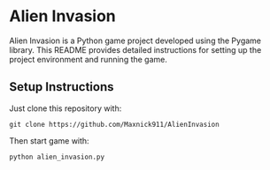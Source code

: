 
# Alien Invasion

Alien Invasion is a Python game project developed using the Pygame library. This README provides detailed instructions for setting up the project environment and running the game.

## Setup Instructions

Just clone this repository with: 
```
git clone https://github.com/Maxnick911/AlienInvasion
```
Then start game with:
```
python alien_invasion.py
```
